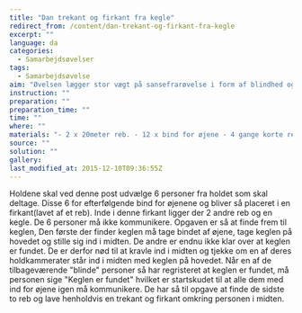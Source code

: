 ```yaml
---
title: "Dan trekant og firkant fra kegle"
redirect_from: /content/dan-trekant-og-firkant-fra-kegle
excerpt: ""
language: da
categories:
  - Samarbejdsøvelser
tags:
  - Samarbejdsøvelse
aim: "Øvelsen lægger stor vægt på sansefrarøvelse i form af blindhed og stumhed. Dette stiller store krav til holdenes samarbejdsevner, da de skal samarbejde med sanser som de i normale sammenhænge ikke ville bruge."
instruction: ""
preparation: ""
preparation_time: ""
time: ""
where: ""
materials: "- 2 x 20meter reb. - 12 x bind for øjene - 4 gange korte reb. - 2 kegler."
source: ""
solution: ""
gallery:
last_modified_at: 2015-12-10T09:36:55Z
---
```

Holdene skal ved denne post udvælge 6 personer fra holdet som skal deltage. Disse 6 for efterfølgende bind for øjenene og bliver så placeret i en firkant(lavet af et reb). Inde i denne firkant ligger der 2 andre reb og en kegle. De 6 personer må ikke kommunikere. Opgaven er så at finde frem til keglen, Den første der finder keglen må tage bindet af øjene, tage keglen på hovedet og stille sig ind i midten. De andre er endnu ikke klar over at keglen er fundet. De er derfor nød til at kravle ind i midten og tjekke om en af deres holdkammerater står ind i midten med keglen på hovedet. Når en af de tilbageværende "blinde" personer så har regristeret at keglen er fundet, må personen sige "Keglen er fundet" hvilket er startskudet til at alle dem med ind for øjene igen må kommunikere. De har så til opgave at finde de sidste to reb og lave henholdvis en trekant og firkant omkring personen i midten.
